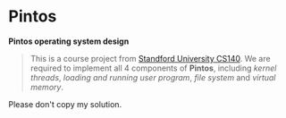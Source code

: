 # Pintos
**Pintos operating system design**

>This is a course project from [Standford University CS140](http://web.stanford.edu/class/cs140/projects/pintos/pintos_1.html). We are required to implement all 4 components of **Pintos**, including *kernel threads*, *loading and running user program*, *file system* and *virtual memory*. 

Please don't copy my solution.
